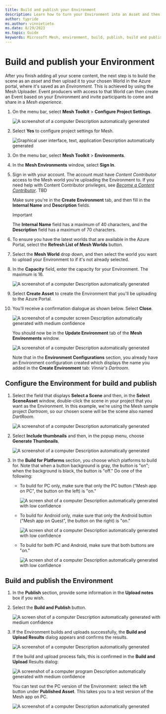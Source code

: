 ```yaml
---
title: Build and publish your Environment
description: Learn how to turn your Environment into an Asset and then publish it in the Azure Portal.
author: typride
ms.author: vinnietieto
ms.date: 8/29/2023
ms.topic: Guide
keywords: Microsoft Mesh, environment, build, publish, build and publish, uploader, Mesh uploader
---
```


# Build and publish your Environment

After you finish adding all your scene content, the next step is to build the scene as an *asset* and then upload it to your chosen World in the Azure portal, where it's saved as an *Environment.* This is achieved by using the Mesh Uploader. Event producers with access to that World can then create an Event based on your Environment and invite participants to come and share in a *Mesh experience*.

1. On the menu bar, select **Mesh Toolkit** > **Configure Project
    Settings**.

    ![A screenshot of a computer Description automatically generated](../../../media/make-your-environment-available-for-events/image014.png)

2. Select **Yes** to configure project settings for Mesh.

    ![Graphical user interface, text, application Description automatically generated](../../../media/make-your-environment-available-for-events/image015.png)

3.  On the menu bar, select **Mesh Toolkit** > **Environments**.

4. In the **Mesh Environments** window, select **Sign In**.

5. Sign in with your account. The account must have *Content
    Contributor* access to the Mesh world you're uploading the
    Environment to. If you need help with Content Contributor
    privileges, see [*Become a Content
    Contributor*](#become-a-content-contributor). TBD

    Make sure you're in the **Create** **Environment** tab, and then fill
    in the **Internal Name** and **Description** fields. 
    
    > [!IMPORTANT]
    > The **Internal Name** field has a maximum of 40 characters, and the
    **Description** field has a maximum of 70 characters.

6. To ensure you have the latest worlds that are available in the Azure
    Portal, select the **Refresh List of Mesh Worlds** button.

7. Select the **Mesh World** drop down, and then select the world you
    want to upload your Environment to if it's not already selected.

8. In the **Capacity** field, enter the capacity for your Environment.
    The maximum is 16.

    ![A screenshot of a computer Description automatically generated](../../../media/make-your-environment-available-for-events/image016.png)

9.  Select **Create Asset** to create the Environment that you'll be
    uploading to the Azure Portal.

10. You'll receive a confirmation dialogue as shown below. Select
    **Close**.

    ![A screenshot of a computer screen Description automatically
    generated with medium
    confidence](../../../media/make-your-environment-available-for-events/image017.jpg)

    You should now be in the **Update Environment** tab of the **Mesh
    Environments** window.

    ![A screenshot of a computer Description automatically
    generated](../../../media/make-your-environment-available-for-events/image018.jpg)

    Note that in the **Environment Configurations** section, you already
    have an Environment configuration created which displays the name you
    added in the **Create Environment** tab: *Vinnie's Dartroom*.

## Configure the Environment for build and publish

1. Select the field that displays **Select a Scene** and then, in the
    **Select** **SceneAsset** window, double-click the scene in your
    project that you want as the Environment. In this example, we're
    using the Mesh sample project *Dartroom*, so our chosen scene will be the scene also named *DartRoom*.

    ![A screenshot of a computer Description automatically generated](../../../media/make-your-environment-available-for-events/image019.jpg)

2.  Select **Include thumbnails** and then, in the popup menu, choose
    **Generate Thumbnails**.

    ![A screenshot of a computer Description automatically generated](../../../media/make-your-environment-available-for-events/image020.png)

3. In the **Build for Platforms** section, you choose which platforms
    to build for. Note that when a button background is gray, the button
    is "on"; when the background is black, the button is "off." Do one
    of the following:

    - To build for PC only, make sure that only the PC button ("Mesh
        app on PC", the button on the left) is "on."

        ![A screen shot of a computer Description automatically generated with low confidence](../../../media/make-your-environment-available-for-events/image021.jpg)

    - To build for Android only, make sure that only the Android button ("Mesh app on Quest", the button on the right) is "on."

        ![A screen shot of a computer Description automatically generated with low confidence](../../../media/make-your-environment-available-for-events/image022.jpg)

    - To build for both PC and Android, make sure that both buttons are "on."

        ![A screen shot of a computer Description automatically generated with low confidence](../../../media/make-your-environment-available-for-events/image023.jpg)

## Build and publish the Environment

1. In the **Publish** section, provide some information in the **Upload
    notes** box if you wish.

1. Select the **Build and Publish** button.

    ![A screen shot of a computer Description automatically generated with medium confidence](../../../media/make-your-environment-available-for-events/image024.jpg)

1.  If the Environment builds and uploads successfully, the **Build and
    Upload Results** dialog appears and confirms the results.

    ![A screenshot of a computer Description automatically generated](../../../media/make-your-environment-available-for-events/image025.jpg)

    If the build and upload process fails, this is confirmed in the **Build and Upload** Results dialog:

    ![A screenshot of a computer program Description automatically generated with medium confidence](../../../media/make-your-environment-available-for-events/image026.jpg)

    You can test out the PC version of the Environment: select the left button under **Published Asset**. This takes you to a test version of the Mesh app on PC.

    ![A screenshot of a computer Description automatically generated](../../../media/make-your-environment-available-for-events/image027.jpg)

